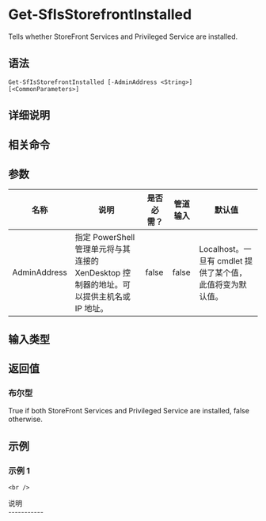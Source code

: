 # Get-SfIsStorefrontInstalled

Tells whether StoreFront Services and Privileged Service are installed.

## 语法

    Get-SfIsStorefrontInstalled [-AdminAddress <String>] [<CommonParameters>]
    

## 详细说明

## 相关命令

## 参数

| 名称           | 说明                                                         | 是否必需？ | 管道输入  | 默认值                                   |
| ------------ | ---------------------------------------------------------- | ----- | ----- | ------------------------------------- |
| AdminAddress | 指定 PowerShell 管理单元将与其连接的 XenDesktop 控制器的地址。可以提供主机名或 IP 地址。 | false | false | Localhost。一旦有 cmdlet 提供了某个值，此值将变为默认值。 |

## 输入类型

### 

## 返回值

### 布尔型

True if both StoreFront Services and Privileged Service are installed, false otherwise.

## 示例

### 示例 1

    <br />

说明  
\---\---\-----